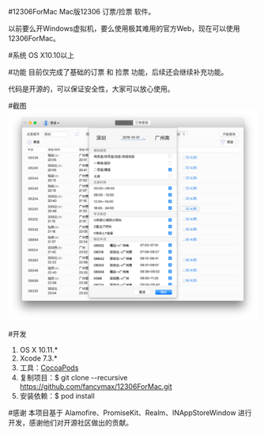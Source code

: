 #12306ForMac
Mac版12306 订票/捡票 软件。

以前要么开Windows虚拟机，要么使用极其难用的官方Web，现在可以使用12306ForMac。

#系统
OS X10.10以上

#功能
目前仅完成了基础的订票 和 捡票 功能，后续还会继续补充功能。

代码是开源的，可以保证安全性，大家可以放心使用。

#截图
![demo](screenshot/12306ForMac.png)

#开发
1. OS X 10.11.*
2. Xcode 7.3.*
3. 工具：[CocoaPods](https://cocoapods.org/)
4. 复制项目：$ git clone --recursive https://github.com/fancymax/12306ForMac.git
5. 安装依赖：$ pod install


#感谢
本项目基于 Alamofire、PromiseKit、Realm、INAppStoreWindow 进行开发，感谢他们对开源社区做出的贡献。

